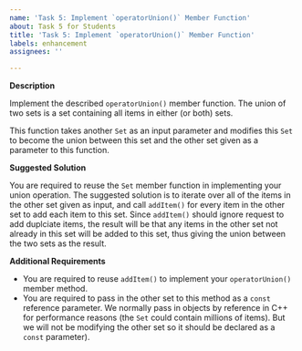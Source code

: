```yaml
---
name: 'Task 5: Implement `operatorUnion()` Member Function'
about: Task 5 for Students
title: 'Task 5: Implement `operatorUnion()` Member Function'
labels: enhancement
assignees: ''

---
```


**Description**

Implement the described `operatorUnion()` member function.  The union of two sets is a set containing all items in either (or both) sets.

This function takes another `Set` as an input parameter and modifies this `Set` to become the union between this set and the other set given as a parameter to this function.


**Suggested Solution**

You are required to reuse the `Set` member function in implementing your union operation.  The suggested solution is to iterate over all of the items in the other set given as input, and call `addItem()` for every item in the other set to add each item to this set.  Since `addItem()` should ignore request to add duplciate items, the result will be that any items in the other set not already in this set will be added to this set, thus giving the union between the two sets as the result.

**Additional Requirements**

- You are required to reuse `addItem()` to implement your `operatorUnion()` member method.
- You are required to pass in the other set to this method as a `const` reference parameter.  We normally pass in objects by reference in C++ for performance reasons (the `Set` could contain millions of items).  But we will not be modifying the other set so it should be declared as a `const` parameter).


